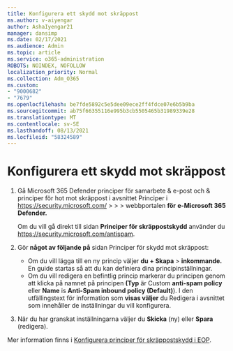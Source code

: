 ```yaml
---
title: Konfigurera ett skydd mot skräppost
ms.author: v-aiyengar
author: AshaIyengar21
manager: dansimp
ms.date: 02/17/2021
ms.audience: Admin
ms.topic: article
ms.service: o365-administration
ROBOTS: NOINDEX, NOFOLLOW
localization_priority: Normal
ms.collection: Adm_O365
ms.custom:
- "9000682"
- "7679"
ms.openlocfilehash: be7fde5892c5e5dee09ece2ff4fdce07e6b5b9ba
ms.sourcegitcommit: ab75f66355116e995b3cb5505465b31989339e28
ms.translationtype: MT
ms.contentlocale: sv-SE
ms.lasthandoff: 08/13/2021
ms.locfileid: "58324589"
---
```

# <a name="set-up-an-anti-spam-protection"></a>Konfigurera ett skydd mot skräppost

1. Gå Microsoft 365 Defender principer för samarbete & e-post och & principer för hot mot skräppost i avsnittet Principer i <https://security.microsoft.com/>  \>  \>  \> webbportalen **för** **e-Microsoft 365 Defender.**

   Om du vill gå direkt till sidan **Principer för skräppostskydd** använder du <https://security.microsoft.com/antispam>.

2. Gör **något av följande på** sidan Principer för skydd mot skräppost:
   - Om du vill lägga till en ny princip väljer **du + Skapa** \> **inkommande.** En guide startas så att du kan definiera dina principinställningar.
   - Om du vill redigera en befintlig princip markerar du principen genom att klicka på namnet på principen **(Typ** är Custom **anti-spam policy** eller **Name** is **Anti-Spam inbound policy (Default)**). I den utfällingstext för information som **visas väljer** du Redigera i avsnittet som innehåller de inställningar du vill konfigurera.

3. När du har granskat inställningarna väljer du **Skicka** (ny) eller **Spara** (redigera).

Mer information finns i [Konfigurera principer för skräppostskydd i EOP](https://docs.microsoft.com/microsoft-365/security/office-365-security/configure-your-spam-filter-policies).
